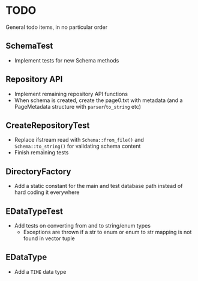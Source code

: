 # TODO
General todo items, in no particular order

## SchemaTest
* Implement tests for new Schema methods

## Repository API
* Implement remaining repository API functions
* When schema is created, create the page0.txt with metadata (and a PageMetadata structure with `parser`/`to_string` etc)

## CreateRepositoryTest
* Replace ifstream read with `Schema::from_file()` and `Schema::to_string()` for validating schema content
* Finish remaining tests

## DirectoryFactory
* Add a static constant for the main and test database path instead of hard coding it everywhere

## EDataTypeTest
* Add tests on converting from and to string/enum types
	* Exceptions are thrown if a str to enum or enum to str mapping is not found in vector tuple

## EDataType
* Add a `TIME` data type
